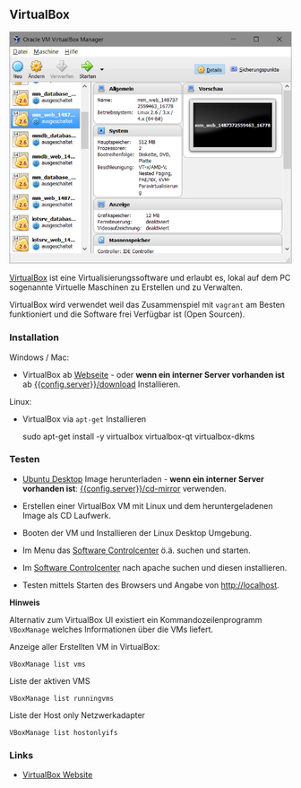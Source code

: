VirtualBox
----------

![](../images/VirtualBox.png)

[VirtualBox](https://de.wikipedia.org/wiki/VirtualBox) ist eine Virtualisierungssoftware und erlaubt es, lokal auf dem PC sogenannte Virtuelle Maschinen zu Erstellen und zu Verwalten.

VirtualBox wird verwendet weil das Zusammenspiel mit `vagrant` am Besten funktioniert und die Software frei Verfügbar ist (Open Sourcen).

### Installation

Windows / Mac:
* VirtualBox ab [Webseite](https://www.virtualbox.org/) - oder **wenn ein interner Server vorhanden ist** ab [{{config.server}}/download]({{config.server}}/download) Installieren.

Linux:
* VirtualBox via `apt-get` Installieren

	sudo apt-get install -y virtualbox virtualbox-qt virtualbox-dkms 

### Testen

* [Ubuntu Desktop](https://www.ubuntu.com/download/desktop) Image herunterladen - **wenn ein interner Server vorhanden ist**: [{{config.server}}/cd-mirror]({{config.server}}/cd-mirror) verwenden.
  
* Erstellen einer VirtualBox VM mit Linux und dem heruntergeladenen Image als CD Laufwerk.

* Booten der VM und Installieren der Linux Desktop Umgebung.
 
* Im Menu das [Software Controlcenter](https://wiki.ubuntuusers.de/Synaptic/) ö.ä. suchen und starten.

* Im  [Software Controlcenter](https://wiki.ubuntuusers.de/Synaptic/) nach apache suchen und diesen installieren.

* Testen mittels Starten des Browsers und Angabe von [http://localhost](http://localhost).

**Hinweis**

Alternativ zum VirtualBox UI existiert ein Kommandozeilenprogramm `VBoxManage` welches Informationen über die VMs liefert.

Anzeige aller Erstellten VM in VirtualBox:

	VBoxManage list vms

Liste der aktiven VMS

	VBoxManage list runningvms
	
Liste der Host only Netzwerkadapter

	VBoxManage list hostonlyifs

### Links

* [VirtualBox Website](https://www.virtualbox.org/)